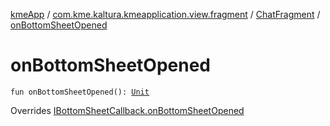 [kmeApp](../../index.md) / [com.kme.kaltura.kmeapplication.view.fragment](../index.md) / [ChatFragment](index.md) / [onBottomSheetOpened](./on-bottom-sheet-opened.md)

# onBottomSheetOpened

`fun onBottomSheetOpened(): `[`Unit`](https://kotlinlang.org/api/latest/jvm/stdlib/kotlin/-unit/index.html)

Overrides [IBottomSheetCallback.onBottomSheetOpened](../../com.kme.kaltura.kmeapplication.view/-i-bottom-sheet-callback/on-bottom-sheet-opened.md)

